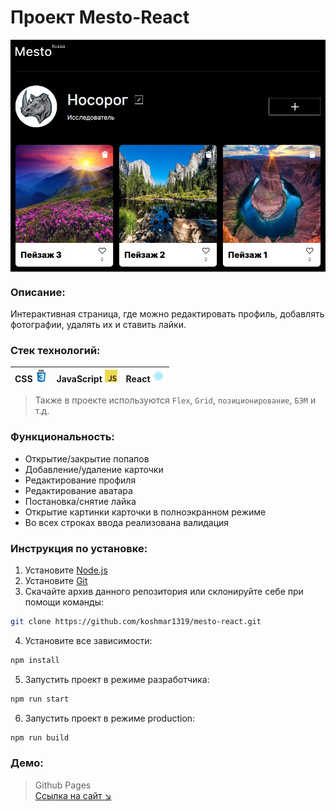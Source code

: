 # Проект Mesto-React

<kbd> <img width="900" height="auto" align="center" alt="Превью проекта" src="./mesto_react_preview.jpg"> </kbd>

### Описание:
Интерактивная страница, где можно редактировать профиль, добавлять фотографии, удалять их и ставить лайки.

### Стек технологий:

| CSS <code><img  height="20"  src="https://raw.githubusercontent.com/github/explore/80688e429a7d4ef2fca1e82350fe8e3517d3494d/topics/css/css.png"></code> | JavaScript <code><img  height="20"  src="https://raw.githubusercontent.com/github/explore/80688e429a7d4ef2fca1e82350fe8e3517d3494d/topics/javascript/javascript.png"></code>| React <code><img  height="20"  src="https://raw.githubusercontent.com/github/explore/80688e429a7d4ef2fca1e82350fe8e3517d3494d/topics/react/react.png"></code>| 
|---|---|---|

>  Также в проекте используются `Flex`, `Grid`, `позиционирование`, `БЭМ` и т.д.

### Функциональность:
* Открытие/закрытие попапов
* Добавление/удаление карточки
* Редактирование профиля
* Редактирование аватара
* Постановка/снятие лайка
* Открытие картинки карточки в полноэкранном режиме
* Во всех строках ввода реализована валидация
  
### Инструкция по установке:
1. Установите [Node.js](https://nodejs.org/en/ "ссылка на сайт Node.js")
2. Установите [Git](https://git-scm.com/ "ссылка на сайт Git")
3. Скачайте архив данного репозитория или склонируйте себе при помощи команды:
```sh
git clone https://github.com/koshmar1319/mesto-react.git
```
4. Установите все зависимости:
```sh
npm install
```
5. Запустить проект в режиме разработчика:
```sh
npm run start
```
6. Запустить проект в режиме production:
```sh
npm run build
```

### Демо:
> Github Pages <br/>[Ссылка на сайт :arrow_lower_right:](https://koshmar1319.github.io/mesto-react/ "ссылка на сайт")
